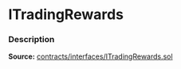# ITradingRewards

### Description <a href="description" id="description"></a>

**Source:** [contracts/interfaces/ITradingRewards.sol](https://github.com/perifinance/peri-finance/blob/master/contracts/interfaces/ITradingRewards.sol)
